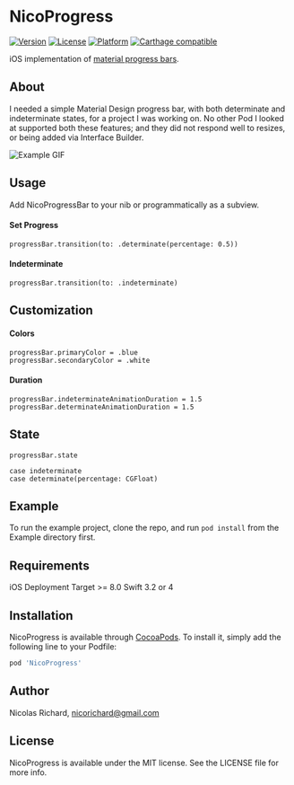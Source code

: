 # NicoProgress

[![Version](https://img.shields.io/cocoapods/v/NicoProgress.svg?style=flat)](http://cocoapods.org/pods/NicoProgress)
[![License](https://img.shields.io/cocoapods/l/NicoProgress.svg?style=flat)](http://cocoapods.org/pods/NicoProgress)
[![Platform](https://img.shields.io/cocoapods/p/NicoProgress.svg?style=flat)](http://cocoapods.org/pods/NicoProgress)
[![Carthage compatible](https://img.shields.io/badge/Carthage-compatible-4BC51D.svg?style=flat)](https://github.com/Carthage/Carthage)

iOS implementation of [material progress bars](https://material.io/guidelines/components/progress-activity.html#progress-activity-types-of-indicators).

## About

I needed a simple Material Design progress bar, with both determinate and indeterminate states, for a project I was working on. No other Pod I looked at supported both these features; and they did not respond well to resizes, or being added via Interface Builder.

![Example GIF](https://i.imgur.com/zwx4B0U.gif)

## Usage

Add NicoProgressBar to your nib or programmatically as a subview.

#### Set Progress
```
progressBar.transition(to: .determinate(percentage: 0.5))
```
#### Indeterminate
```
progressBar.transition(to: .indeterminate)
```

## Customization

#### Colors
```
progressBar.primaryColor = .blue
progressBar.secondaryColor = .white
```

#### Duration
```
progressBar.indeterminateAnimationDuration = 1.5
progressBar.determinateAnimationDuration = 1.5
```

## State
`progressBar.state`
```
case indeterminate
case determinate(percentage: CGFloat)
```

## Example

To run the example project, clone the repo, and run `pod install` from the Example directory first.

## Requirements

iOS Deployment Target >= 8.0
Swift 3.2 or 4

## Installation

NicoProgress is available through [CocoaPods](http://cocoapods.org). To install
it, simply add the following line to your Podfile:

```ruby
pod 'NicoProgress'
```

## Author

Nicolas Richard, nicorichard@gmail.com

## License

NicoProgress is available under the MIT license. See the LICENSE file for more info.
